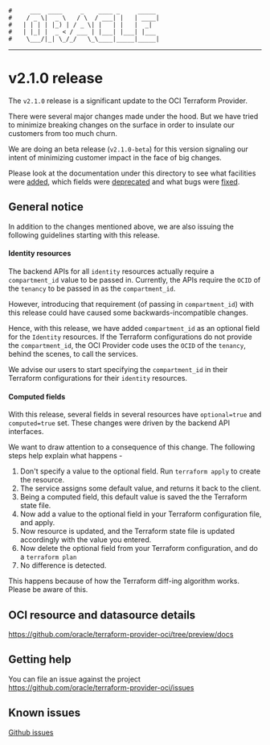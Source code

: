     #     ___  ____     _    ____ _     _____
    #    / _ \|  _ \   / \  / ___| |   | ____|
    #   | | | | |_) | / _ \| |   | |   |  _|
    #   | |_| |  _ < / ___ | |___| |___| |___
    #    \___/|_| \_/_/   \_\____|_____|_____|
***
# v2.1.0 release
The `v2.1.0` release is a significant update to the OCI Terraform Provider.

There were several major changes made under the hood.
But we have tried to minimize breaking changes on the surface in order to insulate our customers from too much churn.

[comment]: <> (TODO: Remove the following statement before release)
We are doing an beta release (`v2.1.0-beta`) for this version signaling our intent of minimizing customer impact in the face of big changes.

Please look at the documentation under this directory to see what facilities were [added](ADDED.md), which fields were [deprecated](DEPRECATED.md) and what bugs were [fixed](FIXED.md).

## General notice
In addition to the changes mentioned above, we are also issuing the following guidelines starting with this release.

#### Identity resources
The backend APIs for all `identity` resources actually require a `compartment_id` value to be passed in.
Currently, the APIs require the `OCID` of the `tenancy` to be passed in as the `compartment_id`.

However, introducing that requirement (of passing in `compartment_id`) with this release could have caused some backwards-incompatible changes.

Hence, with this release, we have added `compartment_id` as an optional field for the `Identity` resources.
If the Terraform configurations do not provide the `compartment_id`, the OCI Provider code uses the `OCID` of the `tenancy`, behind the scenes, to call the services.

We advise our users to start specifying the `compartment_id` in their Terraform configurations for their `identity` resources.

#### Computed fields
With this release, several fields in several resources have `optional=true` and `computed=true` set. These changes were driven by the backend API interfaces.

We want to draw attention to a consequence of this change. The following steps help explain what happens -

1. Don't specify a value to the optional field. Run `terraform apply` to create the resource.
2. The service assigns some default value, and returns it back to the client.
3. Being a computed field, this default value is saved the the Terraform state file.
4. Now add a value to the optional field in your Terraform configuration file, and apply.
5. Now resource is updated, and the Terraform state file is updated accordingly with the value you entered.
6. Now delete the optional field from your Terraform configuration, and do a `terraform plan`
7. No difference is detected.

This happens because of how the Terraform diff-ing algorithm works. Please be aware of this.



## OCI resource and datasource details
[comment]: <> (TODO: Fix docs link before release)
https://github.com/oracle/terraform-provider-oci/tree/preview/docs

## Getting help
You can file an issue against the project
https://github.com/oracle/terraform-provider-oci/issues

## Known issues
[Github issues](https://github.com/oracle/terraform-provider-oci/issues)

